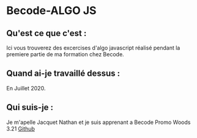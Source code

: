 # Becode-ALGO JS





## Qu'est ce que c'est :
Ici vous trouverez des excercises d'algo javascript réalisé pendant la premiere partie de ma formation chez Becode. 


## Quand ai-je travaillé dessus :

En Juillet 2020.

## Qui suis-je :

Je m'apelle Jacquet Nathan et je suis apprenant a Becode Promo Woods 3.21 
[Github](https://github.com/jacquetnathan)



